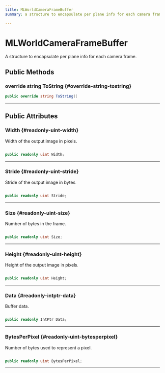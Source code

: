 ```yaml
---
title: MLWorldCameraFrameBuffer
summary: a structure to encapsulate per plane info for each camera frame. 

---
```


# MLWorldCameraFrameBuffer




A structure to encapsulate per plane info for each camera frame.   





## Public Methods

### override string ToString {#override-string-tostring}

```csharp
public override string ToString()
```






-----------

## Public Attributes

### Width {#readonly-uint-width}

Width of the output image in pixels. 

```csharp

public readonly uint Width;

```






-----------

### Stride {#readonly-uint-stride}

Stride of the output image in bytes. 

```csharp

public readonly uint Stride;

```






-----------

### Size {#readonly-uint-size}

Number of bytes in the frame. 

```csharp

public readonly uint Size;

```






-----------

### Height {#readonly-uint-height}

Height of the output image in pixels. 

```csharp

public readonly uint Height;

```






-----------

### Data {#readonly-intptr-data}

Buffer data. 

```csharp

public readonly IntPtr Data;

```






-----------

### BytesPerPixel {#readonly-uint-bytesperpixel}

Number of bytes used to represent a pixel. 

```csharp

public readonly uint BytesPerPixel;

```






-----------


